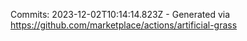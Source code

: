 Commits: 2023-12-02T10:14:14.823Z - Generated via https://github.com/marketplace/actions/artificial-grass
<br>
